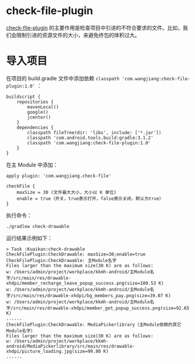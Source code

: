 # check-file-plugin
[check-file-plugin](https://github.com/WJRye/checkfile) 的主要作用是检查项目中引进的不符合要求的文件。比如，我们会限制引进的资源文件的大小，来避免终包的体积过大。

# 导入项目
在项目的 build.gradle 文件中添加依赖 `classpath 'com.wangjiang:check-file-plugin:1.0'` ：

```
buildscript {
    repositories {
        mavenLocal()
        google()
        jcenter()
    }
    dependencies {
        classpath fileTree(dir: 'libs', include: ['*.jar'])
        classpath 'com.android.tools.build:gradle:3.1.2'
        classpath 'com.wangjiang:check-file-plugin:1.0'
    }
}
```
在主 Module 中添加：

```
apply plugin: 'com.wangjiang.check-file'

checkFile {
    maxSize = 30 (文件最大大小，大小以 K 单位)
    enable = true（开关，true表示打开，false表示关闭，默认为true）
}
```
执行命令：

```
./gradlew check-drawable
```
运行结果示例如下：

```
> Task :Kuaikan:check-drawable 
CheckFilePlugin:CheckDrawable: maxSize=30;enable=true
CheckFilePlugin:CheckDrawable: 主Module名字
Files larger than the maximum size(30 K) are as follows:
w: /Users/admin/project/workplace/kkmh-android/主Module名字/src/main/res/drawable-xhdpi/member_recharge_leave_popup_success.png(size=100.53 K)
w: /Users/admin/project/workplace/kkmh-android/主Module名字/src/main/res/drawable-xhdpi/bg_members_pay.png(size=39.07 K)
w: /Users/admin/project/workplace/kkmh-android/主Module名字/src/main/res/drawable-xhdpi/member_get_popup_success.png(size=92.65 K)
......
CheckFilePlugin:CheckDrawable: MediaPickerlibrary（主Module依赖的其它Module名字）
Files larger than the maximum size(30 K) are as follows:
w: /Users/admin/project/workplace/kkmh-android/MediaPickerlibrary/src/main/res/drawable-xhdpi/picture_loading.jpg(size=99.80 K)
......
```
